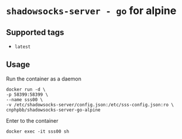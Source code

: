 `shadowsocks-server - go` for alpine
===

## Supported tags

* `latest`

## Usage

Run the container as a daemon

```shell
docker run -d \
-p 58399:58399 \
--name sss00 \
-v /etc/shadowsocks-server/config.json:/etc/sss-config.json:ro \
cnphpbb/shadowsocks-server-go-alpine
```

Enter to the container

```shell
docker exec -it sss00 sh
```